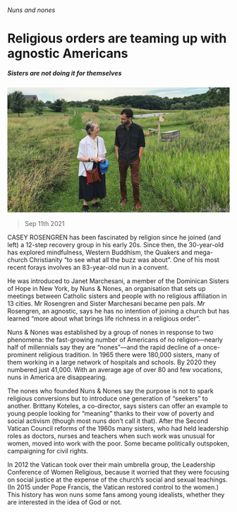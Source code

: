 ###### Nuns and nones

# Religious orders are teaming up with agnostic Americans 

##### Sisters are not doing it for themselves 

![image](images/20210911_USP002_0.jpg) 

> Sep 11th 2021 

CASEY ROSENGREN has been fascinated by religion since he joined (and left) a 12-step recovery group in his early 20s. Since then, the 30-year-old has explored mindfulness, Western Buddhism, the Quakers and mega-church Christianity “to see what all the buzz was about”. One of his most recent forays involves an 83-year-old nun in a convent.

He was introduced to Janet Marchesani, a member of the Dominican Sisters of Hope in New York, by Nuns &amp; Nones, an organisation that sets up meetings between Catholic sisters and people with no religious affiliation in 13 cities. Mr Rosengren and Sister Marchesani became pen pals. Mr Rosengren, an agnostic, says he has no intention of joining a church but has learned “more about what brings life richness in a religious order”.


Nuns &amp; Nones was established by a group of nones in response to two phenomena: the fast-growing number of Americans of no religion—nearly half of millennials say they are “nones”—and the rapid decline of a once-prominent religious tradition. In 1965 there were 180,000 sisters, many of them working in a large network of hospitals and schools. By 2020 they numbered just 41,000. With an average age of over 80 and few vocations, nuns in America are disappearing.

The nones who founded Nuns &amp; Nones say the purpose is not to spark religious conversions but to introduce one generation of “seekers” to another. Brittany Koteles, a co-director, says sisters can offer an example to young people looking for “meaning” thanks to their vow of poverty and social activism (though most nuns don’t call it that). After the Second Vatican Council reforms of the 1960s many sisters, who had held leadership roles as doctors, nurses and teachers when such work was unusual for women, moved into work with the poor. Some became politically outspoken, campaigning for civil rights.

In 2012 the Vatican took over their main umbrella group, the Leadership Conference of Women Religious, because it worried that they were focusing on social justice at the expense of the church’s social and sexual teachings. (In 2015 under Pope Francis, the Vatican restored control to the women.) This history has won nuns some fans among young idealists, whether they are interested in the idea of God or not.

